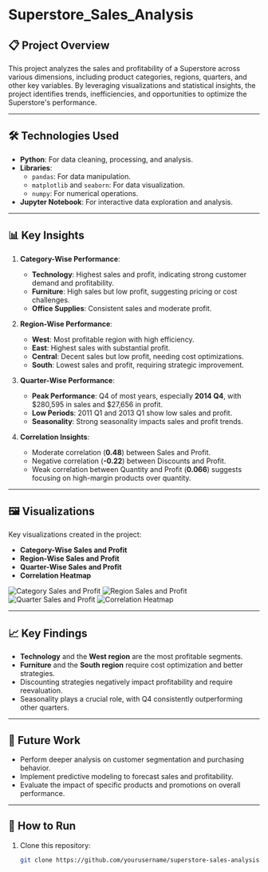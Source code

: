 # Superstore_Sales_Analysis
## 📋 Project Overview
This project analyzes the sales and profitability of a Superstore across various dimensions, including product categories, regions, quarters, and other key variables. By leveraging visualizations and statistical insights, the project identifies trends, inefficiencies, and opportunities to optimize the Superstore's performance.

---

## 🛠️ Technologies Used
- **Python**: For data cleaning, processing, and analysis.
- **Libraries**:
  - `pandas`: For data manipulation.
  - `matplotlib` and `seaborn`: For data visualization.
  - `numpy`: For numerical operations.
- **Jupyter Notebook**: For interactive data exploration and analysis.

---

## 📊 Key Insights
1. **Category-Wise Performance**:
   - **Technology**: Highest sales and profit, indicating strong customer demand and profitability.
   - **Furniture**: High sales but low profit, suggesting pricing or cost challenges.
   - **Office Supplies**: Consistent sales and moderate profit.

2. **Region-Wise Performance**:
   - **West**: Most profitable region with high efficiency.
   - **East**: Highest sales with substantial profit.
   - **Central**: Decent sales but low profit, needing cost optimizations.
   - **South**: Lowest sales and profit, requiring strategic improvement.

3. **Quarter-Wise Performance**:
   - **Peak Performance**: Q4 of most years, especially **2014 Q4**, with $280,595 in sales and $27,656 in profit.
   - **Low Periods**: 2011 Q1 and 2013 Q1 show low sales and profit.
   - **Seasonality**: Strong seasonality impacts sales and profit trends.

4. **Correlation Insights**:
   - Moderate correlation (**0.48**) between Sales and Profit.
   - Negative correlation (**-0.22**) between Discounts and Profit.
   - Weak correlation between Quantity and Profit (**0.066**) suggests focusing on high-margin products over quantity.

---

## 🖼️ Visualizations
Key visualizations created in the project:
- **Category-Wise Sales and Profit**
- **Region-Wise Sales and Profit**
- **Quarter-Wise Sales and Profit**
- **Correlation Heatmap**

![Category Sales and Profit](\home\bhavnesh\Downloads\salesprofitbycategory.png)
![Region Sales and Profit](/home/bhavnesh/Downloads/salesprofitbyregion.png)
![Quarter Sales and Profit](/home/bhavnesh/Downloads/salesprofitbyquarter.png)
![Correlation Heatmap](/home/bhavnesh/Downloads/corrdata.png)

---

## 📈 Key Findings
- **Technology** and the **West region** are the most profitable segments.
- **Furniture** and the **South region** require cost optimization and better strategies.
- Discounting strategies negatively impact profitability and require reevaluation.
- Seasonality plays a crucial role, with Q4 consistently outperforming other quarters.

---

## 🚀 Future Work
- Perform deeper analysis on customer segmentation and purchasing behavior.
- Implement predictive modeling to forecast sales and profitability.
- Evaluate the impact of specific products and promotions on overall performance.

---

## 📢 How to Run
1. Clone this repository:
   ```bash
   git clone https://github.com/yourusername/superstore-sales-analysis.git
